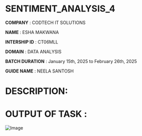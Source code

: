# SENTIMENT_ANALYSIS_4

**COMPANY** : CODTECH IT SOLUTIONS

**NAME** : ESHA MAKWANA 

**INTERSHIP ID** : CT06MLL

**DOMAIN** : DATA ANALYSIS 

**BATCH DURATION** : January 15th, 2025 to February 26th, 2025

**GUIDE NAME** : NEELA SANTOSH

# DESCRIPTION: 

# OUTPUT OF TASK :
![Image](https://github.com/user-attachments/assets/54507561-2a54-4b55-b1f6-ded9a727d8e2)
